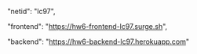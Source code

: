 
"netid": "lc97",

"frontend": "https://hw6-frontend-lc97.surge.sh",

"backend": "https://hw6-backend-lc97.herokuapp.com"
